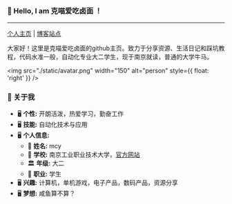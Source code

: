 ### 👋 Hello, I am 克喵爱吃卤面 ！
---
[个人主页](https://www.kemiao.online) | [博客站点](https://blog-v3.kemeow.top)

大家好！这里是克喵爱吃卤面的github主页。致力于分享资源、生活日记和踩坑教程，代码水准一般，自动化专业大二学生，现于南京就读，普通的大学牛马。

<img 
  src="./static/avatar.png" 
  width="150" 
  alt="person" 
  style={{ float: 'right' }} 
/>

### :book: 关于我
- 🖥 **个性:** 开朗活泼，热爱学习，勤奋工作
- 🖥 **技能:** 自动化技术与应用
- 🖥 **个人信息:**
  - 🧑 **姓名:** mcy
  - 🏫 **学校:** 南京工业职业技术大学，[官方网站](https://www.niit.edu.cn/)
  - 🏛️ **年级:** 大二
  - 👷 **职业:** 学生
- 🖥 **兴趣:** 计算机，单机游戏，电子产品，数码产品，资源分享
- 🖥 **梦想:** 咸鱼算不算？
